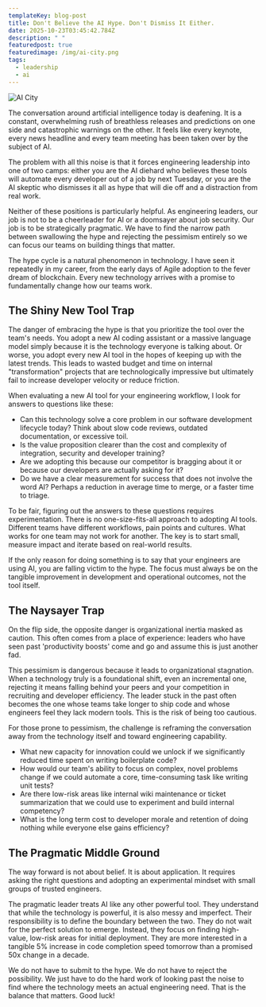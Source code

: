 ```yaml
---
templateKey: blog-post
title: Don't Believe the AI Hype. Don't Dismiss It Either.
date: 2025-10-23T03:45:42.784Z
description: " "
featuredpost: true
featuredimage: /img/ai-city.png
tags:
  - leadership
  - ai
---
```

![AI City](/img/ai-city.png "AI City")

The conversation around artificial intelligence today is deafening. It is a constant, overwhelming rush of breathless releases and predictions on one side and catastrophic warnings on the other. It feels like every keynote, every news headline and every team meeting has been taken over by the subject of AI.

The problem with all this noise is that it forces engineering leadership into one of two camps: either you are the AI diehard who believes these tools will automate every developer out of a job by next Tuesday, or you are the AI skeptic who dismisses it all as hype that will die off and a distraction from real work.

Neither of these positions is particularly helpful. As engineering leaders, our job is not to be a cheerleader for AI or a doomsayer about job security. Our job is to be strategically pragmatic. We have to find the narrow path between swallowing the hype and rejecting the pessimism entirely so we can focus our teams on building things that matter.

The hype cycle is a natural phenomenon in technology. I have seen it repeatedly in my career, from the early days of Agile adoption to the fever dream of blockchain. Every new technology arrives with a promise to fundamentally change how our teams work.

## The Shiny New Tool Trap

The danger of embracing the hype is that you prioritize the tool over the team's needs. You adopt a new AI coding assistant or a massive language model simply because it is the technology everyone is talking about. Or worse, you adopt every new AI tool in the hopes of keeping up with the latest trends. This leads to wasted budget and time on internal "transformation" projects that are technologically impressive but ultimately fail to increase developer velocity or reduce friction.

When evaluating a new AI tool for your engineering workflow, I look for answers to questions like these:

* Can this technology solve a core problem in our software development lifecycle today? Think about slow code reviews, outdated documentation, or excessive toil.
* Is the value proposition clearer than the cost and complexity of integration, security and developer training?
* Are we adopting this because our competitor is bragging about it or because our developers are actually asking for it?
* Do we have a clear measurement for success that does not involve the word AI? Perhaps a reduction in average time to merge, or a faster time to triage.

To be fair, figuring out the answers to these questions requires experimentation. There is no one-size-fits-all approach to adopting AI tools. Different teams have different workflows, pain points and cultures. What works for one team may not work for another. The key is to start small, measure impact and iterate based on real-world results.

If the only reason for doing something is to say that your engineers are using AI, you are falling victim to the hype. The focus must always be on the tangible improvement in development and operational outcomes, not the tool itself.

## The Naysayer Trap

On the flip side, the opposite danger is organizational inertia masked as caution. This often comes from a place of experience: leaders who have seen past 'productivity boosts' come and go and assume this is just another fad.

This pessimism is dangerous because it leads to organizational stagnation. When a technology truly is a foundational shift, even an incremental one, rejecting it means falling behind your peers and your competition in recruiting and developer efficiency. The leader stuck in the past often becomes the one whose teams take longer to ship code and whose engineers feel they lack modern tools. This is the risk of being too cautious.

For those prone to pessimism, the challenge is reframing the conversation away from the technology itself and toward engineering capability.

* What new capacity for innovation could we unlock if we significantly reduced time spent on writing boilerplate code?
* How would our team's ability to focus on complex, novel problems change if we could automate a core, time-consuming task like writing unit tests?
* Are there low-risk areas like internal wiki maintenance or ticket summarization that we could use to experiment and build internal competency?
* What is the long term cost to developer morale and retention of doing nothing while everyone else gains efficiency?

## The Pragmatic Middle Ground

The way forward is not about belief. It is about application. It requires asking the right questions and adopting an experimental mindset with small groups of trusted engineers.

The pragmatic leader treats AI like any other powerful tool. They understand that while the technology is powerful, it is also messy and imperfect. Their responsibility is to define the boundary between the two. They do not wait for the perfect solution to emerge. Instead, they focus on finding high-value, low-risk areas for initial deployment. They are more interested in a tangible 5% increase in code completion speed tomorrow than a promised 50x change in a decade.

We do not have to submit to the hype. We do not have to reject the possibility. We just have to do the hard work of looking past the noise to find where the technology meets an actual engineering need. That is the balance that matters. Good luck!
